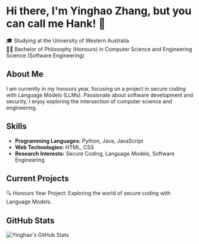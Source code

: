 # Hi there, I'm Yinghao Zhang, but you can call me Hank! 👋

🎓 Studying at the University of Western Australia  
👨‍💻 Bachelor of Philosophy (Honours) in Computer Science and Engineering Science (Software Engineering)  

## About Me

I am currently in my honours year, focusing on a project in secure coding with Language Models (LLMs). Passionate about software development and security, I enjoy exploring the intersection of computer science and engineering.

## Skills

- **Programming Languages:** Python, Java, JavaScript
- **Web Technologies:** HTML, CSS
- **Research Interests:** Secure Coding, Language Models, Software Engineering

## Current Projects

🔍 Honours Year Project: Exploring the world of secure coding with Language Models.

<!-- ## Connect with Me

Feel free to connect with me! Let's discuss coding, security, or anything tech-related.

[![LinkedIn](https://img.shields.io/badge/LinkedIn-Connect-blue)](https://www.linkedin.com/in/yinghao-zhang)
[![Twitter](https://img.shields.io/badge/Twitter-Follow-1DA1F2)](https://twitter.com/yourhandle)
[![Website](https://img.shields.io/badge/Portfolio-Visit-red)](https://yourwebsite.com) -->

## GitHub Stats

![Yinghao's GitHub Stats](https://github-readme-stats.vercel.app/api?username=yourusername&show_icons=true&theme=radical)

